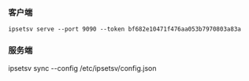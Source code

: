 ### 客户端

```
ipsetsv serve --port 9090 --token bf682e10471f476aa053b7970803a83a
```

### 服务端

ipsetsv sync --config /etc/ipsetsv/config.json
